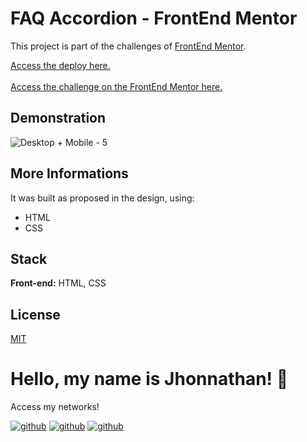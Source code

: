 # FAQ Accordion - FrontEnd Mentor

This project is part of the challenges of [FrontEnd Mentor](https://www.frontendmentor.io/).

[Access the deploy here.](https://faqaccordion-frontendmentor.vercel.app/)
<br>
<br>
[Access the challenge on the FrontEnd Mentor here.](https://www.frontendmentor.io/challenges/faq-accordion-wyfFdeBwBz)

## Demonstration
![Desktop + Mobile - 5](https://github.com/jhonnathandc/faqaccordion-frontendmentor/assets/82620787/1bcb8ded-674f-4690-a683-89bae929a90a)


## More Informations

It was built as proposed in the design, using:

- HTML
- CSS

## Stack

**Front-end:** HTML, CSS

## License

[MIT](https://choosealicense.com/licenses/mit/)

# Hello, my name is Jhonnathan! 👋

<p>Access my networks!</p>

[![github](https://img.shields.io/badge/-github-%23333?style=for-the-badge&logo=github&logoColor=white)](https://github.com/jhonnathandc)
[![github](https://img.shields.io/badge/-LinkedIn-%230077B5?style=for-the-badge&logo=linkedin&logoColor=white)]("https://www.linkedin.com/in/jhonnathan-cora-6427661b0/)
[![github](https://img.shields.io/badge/-instagram-%23E4405F?style=for-the-badge&logo=instagram&logoColor=white)](https://www.instagram.com/jhonnathandc/)
